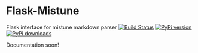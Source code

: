 Flask-Mistune
=============

Flask interface for mistune markdown parser
[![Build Status](https://travis-ci.org/ellisonleao/flask-mistune.svg?branch=master)](https://travis-ci.org/ellisonleao/flask-mistune)
[![PyPi version](https://pypip.in/v/Flask-Mistune/badge.png)](https://crate.io/packages/flask-mistune/)
[![PyPi downloads](https://pypip.in/d/Flask-Mistune/badge.png)](https://crate.io/packages/flask-mistune/)

Documentation soon!
